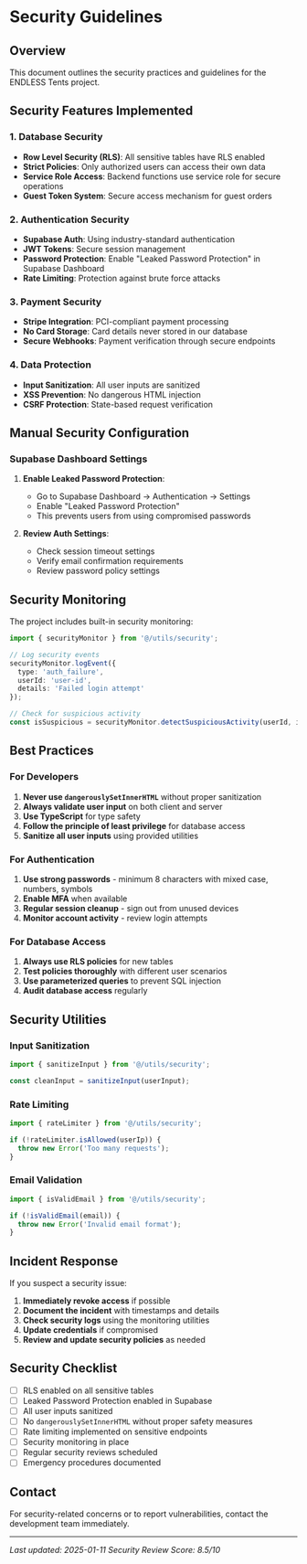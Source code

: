 # Security Guidelines

## Overview

This document outlines the security practices and guidelines for the ENDLESS Tents project.

## Security Features Implemented

### 1. Database Security
- **Row Level Security (RLS)**: All sensitive tables have RLS enabled
- **Strict Policies**: Only authorized users can access their own data
- **Service Role Access**: Backend functions use service role for secure operations
- **Guest Token System**: Secure access mechanism for guest orders

### 2. Authentication Security
- **Supabase Auth**: Using industry-standard authentication
- **JWT Tokens**: Secure session management
- **Password Protection**: Enable "Leaked Password Protection" in Supabase Dashboard
- **Rate Limiting**: Protection against brute force attacks

### 3. Payment Security
- **Stripe Integration**: PCI-compliant payment processing
- **No Card Storage**: Card details never stored in our database
- **Secure Webhooks**: Payment verification through secure endpoints

### 4. Data Protection
- **Input Sanitization**: All user inputs are sanitized
- **XSS Prevention**: No dangerous HTML injection
- **CSRF Protection**: State-based request verification

## Manual Security Configuration

### Supabase Dashboard Settings

1. **Enable Leaked Password Protection**:
   - Go to Supabase Dashboard → Authentication → Settings
   - Enable "Leaked Password Protection"
   - This prevents users from using compromised passwords

2. **Review Auth Settings**:
   - Check session timeout settings
   - Verify email confirmation requirements
   - Review password policy settings

## Security Monitoring

The project includes built-in security monitoring:

```typescript
import { securityMonitor } from '@/utils/security';

// Log security events
securityMonitor.logEvent({
  type: 'auth_failure',
  userId: 'user-id',
  details: 'Failed login attempt'
});

// Check for suspicious activity
const isSuspicious = securityMonitor.detectSuspiciousActivity(userId, ip);
```

## Best Practices

### For Developers

1. **Never use `dangerouslySetInnerHTML`** without proper sanitization
2. **Always validate user input** on both client and server
3. **Use TypeScript** for type safety
4. **Follow the principle of least privilege** for database access
5. **Sanitize all user inputs** using provided utilities

### For Authentication

1. **Use strong passwords** - minimum 8 characters with mixed case, numbers, symbols
2. **Enable MFA** when available
3. **Regular session cleanup** - sign out from unused devices
4. **Monitor account activity** - review login attempts

### For Database Access

1. **Always use RLS policies** for new tables
2. **Test policies thoroughly** with different user scenarios
3. **Use parameterized queries** to prevent SQL injection
4. **Audit database access** regularly

## Security Utilities

### Input Sanitization
```typescript
import { sanitizeInput } from '@/utils/security';

const cleanInput = sanitizeInput(userInput);
```

### Rate Limiting
```typescript
import { rateLimiter } from '@/utils/security';

if (!rateLimiter.isAllowed(userIp)) {
  throw new Error('Too many requests');
}
```

### Email Validation
```typescript
import { isValidEmail } from '@/utils/security';

if (!isValidEmail(email)) {
  throw new Error('Invalid email format');
}
```

## Incident Response

If you suspect a security issue:

1. **Immediately revoke access** if possible
2. **Document the incident** with timestamps and details
3. **Check security logs** using the monitoring utilities
4. **Update credentials** if compromised
5. **Review and update security policies** as needed

## Security Checklist

- [ ] RLS enabled on all sensitive tables
- [ ] Leaked Password Protection enabled in Supabase
- [ ] All user inputs sanitized
- [ ] No `dangerouslySetInnerHTML` without proper safety measures
- [ ] Rate limiting implemented on sensitive endpoints
- [ ] Security monitoring in place
- [ ] Regular security reviews scheduled
- [ ] Emergency procedures documented

## Contact

For security-related concerns or to report vulnerabilities, contact the development team immediately.

---

*Last updated: 2025-01-11*
*Security Review Score: 8.5/10*